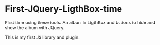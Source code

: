 # First-JQuery-LigthBox-time
First time using these tools. An album in LigthBox and buttons to hide and show the album with JQuery.

This is my first JS library and plugin.

